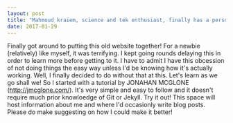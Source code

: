 ```yaml
---
layout: post
title: "Mahmoud kraiem, science and tek enthusiast, finally has a personal page."
date: 2017-01-29
---
```


Finally got around to putting this old website together! 
For a newbie (relatively) like myself, it was terrifying. I kept going rounds delaying this in order to learn more before getting to it. I have to admit I have this obcession of not doing things the easy way unless I'd be knowing how it's actually working. Well, I finally decided to do without that at this. Let's learn as we go shall we! 
So I started with a tutorial by JONAHAN MCGLONE (http://jmcglone.com/). It's very simple and easy to follow and it doesn't require much prior knowloedge of Git or Jekyll. Try it out!
This space will host information about me and where I'd occasionly write blog posts.
Please do make suggesting on how I could make it better!
